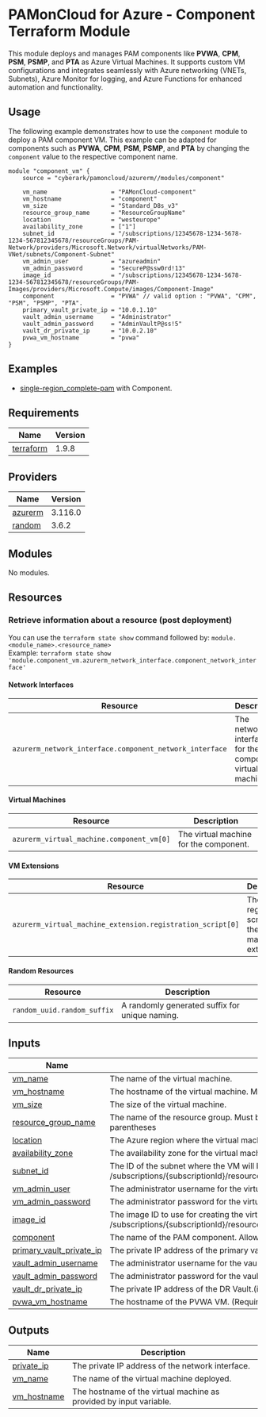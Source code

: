 # PAMonCloud for Azure - Component Terraform Module

This module deploys and manages PAM components like **PVWA**, **CPM**, **PSM**, **PSMP**, and **PTA** as Azure Virtual Machines. It supports custom VM configurations and integrates seamlessly with Azure networking (VNETs, Subnets), Azure Monitor for logging, and Azure Functions for enhanced automation and functionality.

## Usage

The following example demonstrates how to use the `component` module to deploy a PAM component VM. This example can be adapted for components such as **PVWA**, **CPM**, **PSM**, **PSMP**, and **PTA** by changing the `component` value to the respective component name.

```hcl
module "component_vm" {
    source = "cyberark/pamoncloud/azurerm//modules/component"

    vm_name                  = "PAMonCloud-component"
    vm_hostname              = "component"
    vm_size                  = "Standard_D8s_v3"
    resource_group_name      = "ResourceGroupName"
    location                 = "westeurope"
    availability_zone        = ["1"]
    subnet_id                = "/subscriptions/12345678-1234-5678-1234-567812345678/resourceGroups/PAM-Network/providers/Microsoft.Network/virtualNetworks/PAM-VNet/subnets/Component-Subnet"
    vm_admin_user            = "azureadmin"
    vm_admin_password        = "SecureP@ssw0rd!13"
    image_id                 = "/subscriptions/12345678-1234-5678-1234-567812345678/resourceGroups/PAM-Images/providers/Microsoft.Compute/images/Component-Image"
    component                = "PVWA" // valid option : "PVWA", "CPM", "PSM", "PSMP", "PTA".
    primary_vault_private_ip = "10.0.1.10"
    vault_admin_username     = "Administrator"
    vault_admin_password     = "AdminVaultP@ss!5"
    vault_dr_private_ip      = "10.0.2.10"
    pvwa_vm_hostname         = "pvwa"
}
```

## Examples

- [single-region_complete-pam](/examples/single-region_complete-pam) with Component.

<!-- BEGIN_TF_DOCS -->
## Requirements

| Name | Version |
|------|---------|
| <a name="requirement_terraform"></a> [terraform](https://github.com/hashicorp/terraform) | 1.9.8 |

## Providers

| Name | Version |
|------|---------|
| <a name="provider_azurerm"></a> [azurerm](https://github.com/hashicorp/terraform-provider-azurerm) | 3.116.0 |
| <a name="requirement_random"></a> [random](https://github.com/hashicorp/terraform-provider-random) | 3.6.2 |

## Modules

No modules.

## Resources

### Retrieve information about a resource (post deployment)
You can use the `terraform state show` command followed by: `module.<module_name>.<resource_name>`  
Example: `terraform state show 'module.component_vm.azurerm_network_interface.component_network_interface'`  

#### **Network Interfaces**
| Resource                                                | Description                                              |
|---------------------------------------------------------|----------------------------------------------------------|
| `azurerm_network_interface.component_network_interface` | The network interface for the component virtual machine. |

#### **Virtual Machines**
| Resource                                          | Description                                    |
|---------------------------------------------------|------------------------------------------------|
| `azurerm_virtual_machine.component_vm[0]` | The virtual machine for the component. |

#### **VM Extensions**
| Resource                                                           | Description                                                        |
|--------------------------------------------------------------------|--------------------------------------------------------------------|
| `azurerm_virtual_machine_extension.registration_script[0]` | The registration script for the virtual machine extension. |

#### **Random Resources**
| Resource                     | Description                                    |
|------------------------------|------------------------------------------------|
| `random_uuid.random_suffix`  | A randomly generated suffix for unique naming. |

## Inputs

| Name | Description | Type | Default | Required |
|------|-------------|------|---------|:--------:|
| <a name="input_vm_name"></a> [vm\_name](#input\_vm\_name) | The name of the virtual machine. | `string` | `null` | yes |
| <a name="input_vm_hostname"></a> [vm\_hostname](#input\_vm\_hostname) | The hostname of the virtual machine. Must be 3 to 15 characters long, contain at least one letter, and must not start or end with a hyphen.  | `string` | `null` | yes |
| <a name="input_vm_size"></a> [vm\_size](#input\_vm\_size) | The size of the virtual machine. | `string` | `null` | yes |
| <a name="input_resource_group_name"></a> [resource\_group\_name](#input\_resource\_group\_name) | The name of the resource group. Must be between 1 and 90 characters long, start with a letter and contain only alphanumeric characters, underscores, hyphens or parentheses | `string` | `null` | yes |
| <a name="input_location"></a> [location](#input\_location) | The Azure region where the virtual machine will be deployed , lowercase letters only. | `string` | `null` | yes |
| <a name="input_availability_zone"></a> [availability\_zone](#input\_availability\_zone) | The availability zone for the virtual machine. | `list(string)` | `null` | yes |
| <a name="input_subnet_id"></a> [subnet\_id](#input\_subnet\_id) | The ID of the subnet where the VM will be deployed. In the following format : /subscriptions/{subscriptionId}/resourceGroups/{resourceGroupName}/providers/Microsoft.Network/virtualNetworks/{virtualNetworkName}/subnets/{subnetName} | `string` | `null` | yes |
| <a name="input_vm_admin_user"></a> [vm\_admin\_user](#input\_vm\_admin\_user) | The administrator username for the virtual machine. | `string` | `null` | yes |
| <a name="input_vm_admin_password"></a> [vm\_admin\_password](#input\_vm\_admin\_password) | The administrator password for the virtual machine. | `string` | `null` | yes |
| <a name="input_image_id"></a> [image\_id](#input\_image\_id) | The image ID to use for creating the virtual machine. In the following format: /subscriptions/{subscriptionId}/resourceGroups/{resourceGroupName}/providers/Microsoft.Compute/images/{imageName} | `string` | `null` | yes |
| <a name="input_component"></a> [component](#input\_component) | The name of the PAM component. Allowed components are: PVWA, CPM, PSM, PSMP, PTA. | `string` | `null` | yes |
| <a name="input_primary_vault_private_ip"></a> [primary\_vault\_private\_ip](#input\_primary\_vault\_private\_ip) | The private IP address of the primary vault. | `string` | `null` | yes |
| <a name="input_vault_admin_username"></a> [vault\_admin\_username](#input\_vault\_admin\_username) | The administrator username for the vault. | `string` | `null` | yes |
| <a name="input_vault_admin_password"></a> [vault\_admin\_password](#input\_vault\_admin\_password) | The administrator password for the vault. | `string` | `null` | yes |
| <a name="input_vault_dr_private_ip"></a> [vault\_dr\_private\_ip](#input\_vault\_dr\_private\_ip) | The private IP address of the DR Vault.(if exists) | `string` | `null` | no |
| <a name="input_pvwa_vm_hostname"></a> [pvwa\_vm\_hostname](#input\_pvwa\_vm\_hostname) | The hostname of the PVWA VM. (Required only when component is PTA) | `string` | `null` | no |

## Outputs

| Name | Description |
|------|-------------|
| <a name="output_private_ip"></a> [private\_ip](#output\_private\_ip) | The private IP address of the network interface. |
| <a name="output_vm_name"></a> [vm\_name](#output\_vm\_name) | The name of the virtual machine deployed. |
| <a name="output_vm_hostname"></a> [vm\_hostname](#output\_vm\_hostname) | The hostname of the virtual machine as provided by input variable. |

<!-- END_TF_DOCS -->